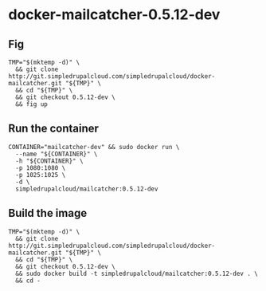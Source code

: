 # docker-mailcatcher-0.5.12-dev

## Fig

    TMP="$(mktemp -d)" \
      && git clone http://git.simpledrupalcloud.com/simpledrupalcloud/docker-mailcatcher.git "${TMP}" \
      && cd "${TMP}" \
      && git checkout 0.5.12-dev \
      && fig up

## Run the container

    CONTAINER="mailcatcher-dev" && sudo docker run \
      --name "${CONTAINER}" \
      -h "${CONTAINER}" \
      -p 1080:1080 \
      -p 1025:1025 \
      -d \
      simpledrupalcloud/mailcatcher:0.5.12-dev

## Build the image

    TMP="$(mktemp -d)" \
      && git clone http://git.simpledrupalcloud.com/simpledrupalcloud/docker-mailcatcher.git "${TMP}" \
      && cd "${TMP}" \
      && git checkout 0.5.12-dev \
      && sudo docker build -t simpledrupalcloud/mailcatcher:0.5.12-dev . \
      && cd -
